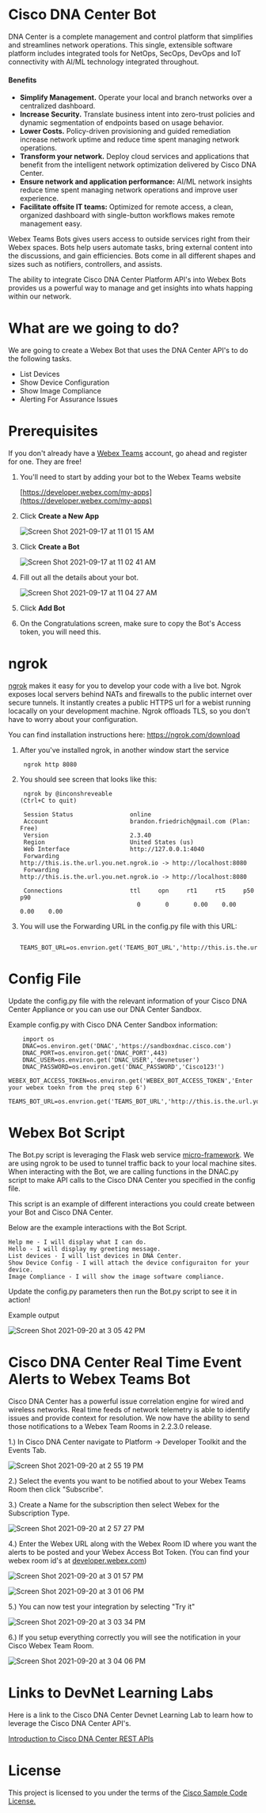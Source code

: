 # Cisco DNA Center Bot

DNA Center is a complete management and control platform that simplifies and streamlines network operations. This single, extensible software platform includes integrated tools for NetOps, SecOps, DevOps and IoT connectivity with AI/ML technology integrated throughout. 

#### Benefits

* **Simplify Management.** Operate your local and branch networks over a centralized dashboard.
* **Increase Security.** Translate business intent into zero-trust policies and dynamic segmentation of endpoints based on usage behavior.
* **Lower Costs.** Policy-driven provisioning and guided remediation increase network uptime and reduce time spent managing network operations.
* **Transform your network.** Deploy cloud services and applications that benefit from the intelligent network optimization delivered by Cisco DNA Center.
* **Ensure network and application performance:** AI/ML network insights reduce time spent managing network operations and improve user experience.
* **Facilitate offsite IT teams:** Optimized for remote access, a clean, organized dashboard with single-button workflows makes remote management easy.

Webex Teams Bots gives users access to outside services right from their Webex spaces. Bots help users automate tasks, bring external content into the discussions, and gain efficiencies. Bots come in all different shapes and sizes such as notifiers, controllers, and assists. 

The ability to integrate Cisco DNA Center Platform API's into Webex Bots provides us a powerful way to manage and get insights into whats happing within our network. 

# What are we going to do? 

We are going to create a Webex Bot that uses the DNA Center API's to do the following tasks. 

* List Devices 
* Show Device Configuration 
* Show Image Compliance
* Alerting For Assurance Issues 

# Prerequisites 

If you don't already have a [Webex Teams](https://www.webex.com/team-collaboration.html) account, go ahead and register for one. They are free! 

1. You'll need to start by adding your bot to the Webex Teams website 
    
    [https://developer.webex.com/my-apps](https://developer.webex.com/my-apps)
    
2. Click **Create a New App** 
    
    ![Screen Shot 2021-09-17 at 11 01 15 AM](https://user-images.githubusercontent.com/80418373/133818934-1b084325-8d37-471c-82f6-0e23971794d0.png)
    
3. Click **Create a Bot**
    
    ![Screen Shot 2021-09-17 at 11 02 41 AM](https://user-images.githubusercontent.com/80418373/133819125-0e231885-99b0-4708-b021-28fc2878bd06.png)
    
4. Fill out all the details about your bot. 
    
    ![Screen Shot 2021-09-17 at 11 04 27 AM](https://user-images.githubusercontent.com/80418373/133819329-9f9d1bf4-76ed-4c25-960b-d2d2ef524e61.png)
    
5. Click **Add Bot**

6. On the Congratulations screen, make sure to copy the Bot's Access token, you will need this. 

# ngrok 

[ngrok](https://ngrok.com/) makes it easy for you to develop your code with a live bot. Ngrok exposes local servers behind NATs and firewalls to the public internet over secure tunnels. It instantly creates a public HTTPS url for a webist running locacally on your development machine. Ngrok offloads TLS, so you don't have to worry about your configuration. 

You can find installation instructions here: https://ngrok.com/download

1. After you've installed ngrok, in another window start the service 
    
        ngrok http 8080

2. You should see screen that looks like this: 

        ngrok by @inconshreveable                                                     (Ctrl+C to quit)

        Session Status                online
        Account                       brandon.friedrich@gmail.com (Plan: Free)
        Version                       2.3.40
        Region                        United States (us)
        Web Interface                 http://127.0.0.1:4040
        Forwarding                    http://this.is.the.url.you.net.ngrok.io -> http://localhost:8080
        Forwarding                    http://this.is.the.url.you.net.ngrok.io -> http://localhost:8080

        Connections                   ttl     opn     rt1     rt5     p50     p90
                                        0       0       0.00    0.00    0.00    0.00
3. You will use the Forwarding URL in the config.py file with this URL: 

        TEAMS_BOT_URL=os.envrion.get('TEAMS_BOT_URL','http://this.is.the.url.you.net.ngrok.io')
        
# Config File 

Update the config.py file with the relevant information of your Cisco DNA Center Appliance or you can use our DNA Center Sandbox.

Example config.py with Cisco DNA Center Sandbox information: 

        import os
        DNAC=os.environ.get('DNAC','https://sandboxdnac.cisco.com')
        DNAC_PORT=os.environ.get('DNAC_PORT',443)
        DNAC_USER=os.environ.get('DNAC_USER','devnetuser')
        DNAC_PASSWORD=os.environ.get('DNAC_PASSWORD','Cisco123!')
        WEBEX_BOT_ACCESS_TOKEN=os.environ.get('WEBEX_BOT_ACCESS_TOKEN','Enter your webex toekn from the preq step 6')
        TEAMS_BOT_URL=os.envrion.get('TEAMS_BOT_URL','http://this.is.the.url.you.net.ngrok.io')

# Webex Bot Script 

The Bot.py script is leveraging the Flask web service [micro-framework](http://flask.pocoo.org/). We are using ngrok to be used to tunnel traffic back to your local machine sites. When interacting with the Bot, we are calling functions in the DNAC.py script to make API calls to the Cisco DNA Center you specified in the config file. 

This script is an example of different interactions you could create between your Bot and Cisco DNA Center. 

Below are the example interactions with the Bot Script. 

    Help me - I will display what I can do.
    Hello - I will display my greeting message.
    List devices - I will list devices in DNA Center.
    Show Device Config - I will attach the device configuraiton for your device.
    Image Compliance - I will show the image software compliance.

Update the config.py parameters then run the Bot.py script to see it in action! 

Example output

![Screen Shot 2021-09-20 at 3 05 42 PM](https://user-images.githubusercontent.com/80418373/134067914-ed1add42-0d41-4fc6-a50c-7edf187dfa77.png)


# Cisco DNA Center Real Time Event Alerts to Webex Teams Bot 

Cisco DNA Center has a powerful issue correlation engine for wired and wireless networks. Real time feeds of network telemetry is able to identify issues and provide context for resolution. We now have the ability to send those notifications to a Webex Team Rooms in 2.2.3.0 release. 

1.) In Cisco DNA Center navigate to Platform -> Developer Toolkit and the Events Tab.

![Screen Shot 2021-09-20 at 2 55 19 PM](https://user-images.githubusercontent.com/80418373/134066574-61efac9b-fbda-4f51-a5a8-ed001d69fffe.png)

2.) Select the events you want to be notified about to your Webex Teams Room then click "Subscribe". 

3.) Create a Name for the subscription then select Webex for the Subscription Type.  

![Screen Shot 2021-09-20 at 2 57 27 PM](https://user-images.githubusercontent.com/80418373/134066822-27516f03-364c-479a-bd34-11ed13266167.png)

4.) Enter the Webex URL along with the Webex Room ID where you want the alerts to be posted and your Webex Access Bot Token. (You can find your webex room id's at [developer.webex.com](https://developer.webex.com/docs/api/v1/rooms/get-room-meeting-details))

![Screen Shot 2021-09-20 at 3 01 57 PM](https://user-images.githubusercontent.com/80418373/134067388-9e484b6b-55f8-4382-bb36-3f24099df4d6.png)

![Screen Shot 2021-09-20 at 3 01 06 PM](https://user-images.githubusercontent.com/80418373/134067277-7414dac6-9360-4726-ad7d-7626b803b50a.png)

5.) You can now test your integration by selecting "Try it" 

![Screen Shot 2021-09-20 at 3 03 34 PM](https://user-images.githubusercontent.com/80418373/134067606-b322bee0-a765-4578-abfe-73d69e5cd247.png)

6.) If you setup everything correctly you will see the notification in your Cisco Webex Team Room. 

![Screen Shot 2021-09-20 at 3 04 06 PM](https://user-images.githubusercontent.com/80418373/134067679-1caac760-b9ae-41e8-acca-ddfd7b62391e.png)

# Links to DevNet Learning Labs

Here is a link to the Cisco DNA Center Devnet Learning Lab to learn how to leverage the Cisco DNA Center API's.

[Introduction to Cisco DNA Center REST APIs](https://developer.cisco.com/learning/modules/dnac-rest-apis)

# License

This project is licensed to you under the terms of the [Cisco Sample Code License.](https://github.com/brfriedr/Cisco-DNA-Center-Webex-Bot/blob/main/LICENSE)
